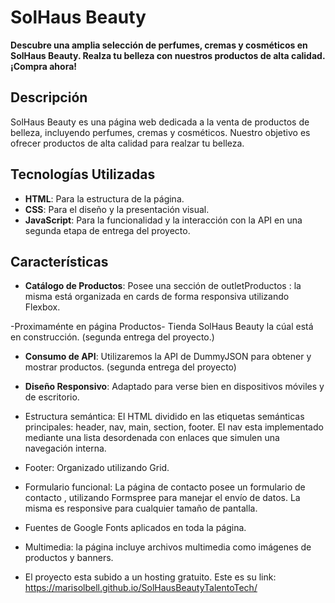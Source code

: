 # SolHaus Beauty

**Descubre una amplia selección de perfumes, cremas y cosméticos en SolHaus Beauty. Realza tu belleza con nuestros productos de alta calidad. ¡Compra ahora!**

## Descripción

SolHaus Beauty es una página web dedicada a la venta de productos de belleza, incluyendo perfumes, cremas y cosméticos. Nuestro objetivo es ofrecer productos de alta calidad para realzar tu belleza.

## Tecnologías Utilizadas

- **HTML**: Para la estructura de la página.
- **CSS**: Para el diseño y la presentación visual.
- **JavaScript**: Para la funcionalidad y la interacción con la API en una segunda etapa de entrega del proyecto.

## Características

- **Catálogo de Productos**: Posee una  sección de outletProductos : la misma está  organizada en cards de forma responsiva utilizando Flexbox.

-Proximaménte en página Productos- Tienda SolHaus Beauty la cúal está en construcción. (segunda entrega del proyecto.)

- **Consumo de API**: Utilizaremos  la API de DummyJSON para obtener y mostrar productos. (segunda entrega del proyecto)

- **Diseño Responsivo**: Adaptado para verse bien en dispositivos móviles y de escritorio.

- Estructura semántica: El HTML dividido en las etiquetas semánticas principales: header, nav, main, section, footer. 
El nav esta implementado mediante una lista desordenada con enlaces que simulen una navegación interna.
- Footer: Organizado utilizando Grid.

- Formulario funcional: La página de contacto posee un formulario de contacto , utilizando Formspree para manejar el envío de datos. La misma es responsive para cualquier tamaño de pantalla.

- Fuentes de Google Fonts aplicados en toda la página.

- Multimedia: la página incluye archivos multimedia como imágenes de productos y banners.


- El proyecto  esta subido a un hosting gratuito. Este es su link: https://marisolbell.github.io/SolHausBeautyTalentoTech/

   

